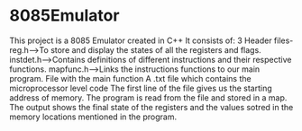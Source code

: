# 8085Emulator
This project is a 8085 Emulator created in C++
It consists of:
3 Header files-
            reg.h-->To store and display the states of all the registers and flags.
            instdet.h-->Contains definitions of different instructions and their respective functions.
            mapfunc.h-->Links the instructions functions to our main program.
File with the main function
A .txt file which contains the microprocessor level code
    The first line of the file gives us the starting address of memory.
    The program is read from the file and stored in a map.
The output shows the final state of the registers and the values sotred in the memory locations mentioned in the program.
